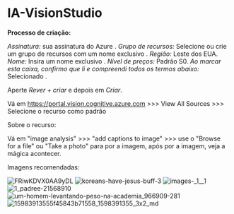 # IA-VisionStudio

**Processo de criação:**

*Assinatura:* sua assinatura do Azure .
*Grupo de recursos:* Selecione ou crie um grupo de recursos com um nome exclusivo .
*Região:* Leste dos EUA.
*Nome:* Insira um nome exclusivo .
*Nível de preços:* Padrão S0.
*Ao marcar esta caixa, confirmo que li e compreendi todos os termos abaixo:* Selecionado .

Aperte *Rever + criar* e depois em *Criar*.

Vá em https://portal.vision.cognitive.azure.com >>> View All Sources >>> Selecione o recurso como padrão

Sobre o recurso:

Vá em "image analysis" >>> "add captions to image" >>> use o "Browse for a file" ou "Take a photo" para por a imagem, após por a imagem, veja a mágica acontecer.

Imagens recomendadas:

![FRiwKDVX0AA9yDL](https://github.com/AlexssLara/IA-VisionStudio/assets/135771199/a037cd3e-48ec-41f0-8e13-6320c989efc9)
![koreans-have-jesus-buff-3](https://github.com/AlexssLara/IA-VisionStudio/assets/135771199/91c2f62e-d781-4084-8a4a-0d48d9c4c070)
![images-_1__1](https://github.com/AlexssLara/IA-VisionStudio/assets/135771199/9a68b6df-406d-4ceb-8b07-49fba44ca601)
![1_padree-21568910](https://github.com/AlexssLara/IA-VisionStudio/assets/135771199/3003d326-3c65-4e81-8658-d5af0517d7c2)
![um-homem-levantando-peso-na-academia_966909-281](https://github.com/AlexssLara/IA-VisionStudio/assets/135771199/ccb45ff4-de4f-47c8-b78e-d3f2bb6a1eed)
![15983913555f45843b71558_1598391355_3x2_md](https://github.com/AlexssLara/IA-VisionStudio/assets/135771199/fa28b788-af5a-4d69-a6c2-aabd80b3639e)

